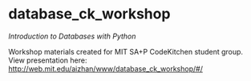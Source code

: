 # database_ck_workshop
_Introduction to Databases with Python_

Workshop materials created for MIT SA+P CodeKitchen student group.
View presentation here: http://web.mit.edu/aizhan/www/database_ck_workshop/#/
